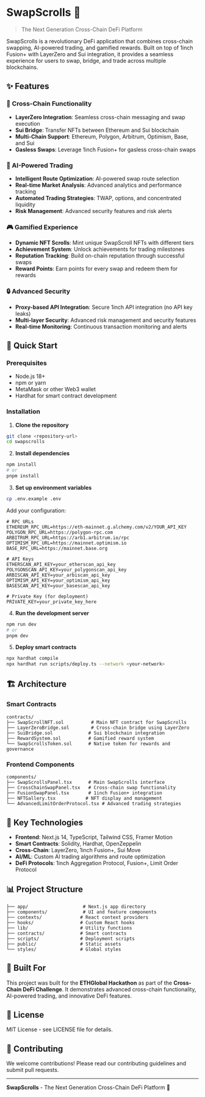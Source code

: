 # SwapScrolls 🎯

> The Next Generation Cross-Chain DeFi Platform

SwapScrolls is a revolutionary DeFi application that combines cross-chain swapping, AI-powered trading, and gamified rewards. Built on top of 1inch Fusion+ with LayerZero and Sui integration, it provides a seamless experience for users to swap, bridge, and trade across multiple blockchains.

## ✨ Features

### 🌉 Cross-Chain Functionality
- **LayerZero Integration**: Seamless cross-chain messaging and swap execution
- **Sui Bridge**: Transfer NFTs between Ethereum and Sui blockchain
- **Multi-Chain Support**: Ethereum, Polygon, Arbitrum, Optimism, Base, and Sui
- **Gasless Swaps**: Leverage 1inch Fusion+ for gasless cross-chain swaps

### 🤖 AI-Powered Trading
- **Intelligent Route Optimization**: AI-powered swap route selection
- **Real-time Market Analysis**: Advanced analytics and performance tracking
- **Automated Trading Strategies**: TWAP, options, and concentrated liquidity
- **Risk Management**: Advanced security features and risk alerts

### 🎮 Gamified Experience
- **Dynamic NFT Scrolls**: Mint unique SwapScroll NFTs with different tiers
- **Achievement System**: Unlock achievements for trading milestones
- **Reputation Tracking**: Build on-chain reputation through successful swaps
- **Reward Points**: Earn points for every swap and redeem them for rewards

### 🔒 Advanced Security
- **Proxy-based API Integration**: Secure 1inch API integration (no API key leaks)
- **Multi-layer Security**: Advanced risk management and security features
- **Real-time Monitoring**: Continuous transaction monitoring and alerts

## 🚀 Quick Start

### Prerequisites

- Node.js 18+ 
- npm or yarn
- MetaMask or other Web3 wallet
- Hardhat for smart contract development

### Installation

1. **Clone the repository**
```bash
git clone <repository-url>
cd swapscrolls
```

2. **Install dependencies**
```bash
npm install
# or
pnpm install
```

3. **Set up environment variables**
```bash
cp .env.example .env
```

Add your configuration:
```env
# RPC URLs
ETHEREUM_RPC_URL=https://eth-mainnet.g.alchemy.com/v2/YOUR_API_KEY
POLYGON_RPC_URL=https://polygon-rpc.com
ARBITRUM_RPC_URL=https://arb1.arbitrum.io/rpc
OPTIMISM_RPC_URL=https://mainnet.optimism.io
BASE_RPC_URL=https://mainnet.base.org

# API Keys
ETHERSCAN_API_KEY=your_etherscan_api_key
POLYGONSCAN_API_KEY=your_polygonscan_api_key
ARBISCAN_API_KEY=your_arbiscan_api_key
OPTIMISM_API_KEY=your_optimism_api_key
BASESCAN_API_KEY=your_basescan_api_key

# Private Key (for deployment)
PRIVATE_KEY=your_private_key_here
```

4. **Run the development server**
```bash
npm run dev
# or
pnpm dev
```

5. **Deploy smart contracts**
```bash
npx hardhat compile
npx hardhat run scripts/deploy.ts --network <your-network>
```

## 🏗️ Architecture

### Smart Contracts

```
contracts/
├── SwapScrollNFT.sol          # Main NFT contract for SwapScrolls
├── LayerZeroBridge.sol        # Cross-chain bridge using LayerZero
├── SuiBridge.sol             # Sui blockchain integration
├── RewardSystem.sol          # Gamified reward system
└── SwapScrollsToken.sol      # Native token for rewards and governance
```

### Frontend Components

```
components/
├── SwapScrollsPanel.tsx      # Main SwapScrolls interface
├── CrossChainSwapPanel.tsx   # Cross-chain swap functionality
├── FusionSwapPanel.tsx       # 1inch Fusion+ integration
├── NFTGallery.tsx           # NFT display and management
└── AdvancedLimitOrderProtocol.tsx # Advanced trading strategies
```

## 🎯 Key Technologies

- **Frontend**: Next.js 14, TypeScript, Tailwind CSS, Framer Motion
- **Smart Contracts**: Solidity, Hardhat, OpenZeppelin
- **Cross-Chain**: LayerZero, 1inch Fusion+, Sui Move
- **AI/ML**: Custom AI trading algorithms and route optimization
- **DeFi Protocols**: 1inch Aggregation Protocol, Fusion+, Limit Order Protocol

## 📊 Project Structure

```
├── app/                    # Next.js app directory
├── components/             # UI and feature components
├── contexts/              # React context providers
├── hooks/                 # Custom React hooks
├── lib/                   # Utility functions
├── contracts/             # Smart contracts
├── scripts/               # Deployment scripts
├── public/                # Static assets
└── styles/                # Global styles
```

## 🌟 Built For

This project was built for the **ETHGlobal Hackathon** as part of the **Cross-Chain DeFi Challenge**. It demonstrates advanced cross-chain functionality, AI-powered trading, and innovative DeFi features.

## 📄 License

MIT License - see LICENSE file for details.

## 🤝 Contributing

We welcome contributions! Please read our contributing guidelines and submit pull requests.

---

**SwapScrolls** - The Next Generation Cross-Chain DeFi Platform 🚀
